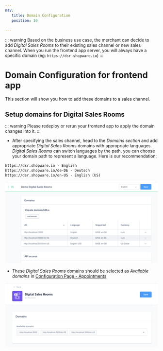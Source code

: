 ```yaml
---
nav:
   title: Domain Configuration
   position: 10

---
```


::: warning
Based on the business use case, the merchant can decide to add *Digital Sales Rooms* to their existing sales channel or new sales channel.
When you run the frontend app server, you will always have a specific domain (eg: `https://dsr.shopware.io`)
:::

# Domain Configuration for frontend app

This section will show you how to add these domains to a sales channel.

## Setup domains for Digital Sales Rooms

::: warning
Please redeploy or rerun your frontend app to apply the domain changes into it.
:::

- After specifying the sales channel, head to the *Domains section* and add appropriate *Digital Sales Rooms* domains with appropriate languages. *Digital Sales Rooms* can switch languages by the path, you can choose your domain path to represent a language. Here is our recommendation:

```text
https://dsr.shopware.io - English
https://dsr.shopware.io/de-DE - Deutsch
https://dsr.shopware.io/en-US - English (US)
```

![ ](../../../assets/setup-domain-for-sales-channel-DSR.png)

- These *Digital Sales Rooms* domains should be selected as *Available domains* in [Configuration Page - Appointments](./plugin-config.md#appointments)

![ ](../../../assets/fill-domain-into-configuration.png)

